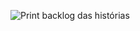 ![Print backlog das histórias](https://cdn.discordapp.com/attachments/1275962570271887444/1282372717315887195/image.png?ex=66df1e29&is=66ddcca9&hm=b593bd4ec9acd58b5cc27174473baa45f541a72225345b599b18d7a979330867&)
